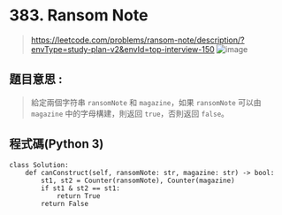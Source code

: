 # 383. Ransom Note
> https://leetcode.com/problems/ransom-note/description/?envType=study-plan-v2&envId=top-interview-150
> ![image](https://github.com/Ricky7737/DataAnalysisAndLearning/assets/58324475/de7f107b-46f6-4389-9eab-e9be1fb2244f)

## 題目意思 : 
> 給定兩個字符串 ```ransomNote``` 和 ```magazine```，如果 ```ransomNote``` 可以由 ```magazine``` 中的字母構建，則返回 ```true```，否則返回 ```false```。

## 程式碼(Python 3)
```
class Solution:
    def canConstruct(self, ransomNote: str, magazine: str) -> bool:
        st1, st2 = Counter(ransomNote), Counter(magazine)
        if st1 & st2 == st1:
            return True
        return False
```
